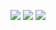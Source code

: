 ![](https://i.imgur.com/VKawkEx.png)
![](https://i.imgur.com/xfWbM8d.png)
![](https://i.imgur.com/kK4S75y.png)
![]()
![]()
![]()
![]()